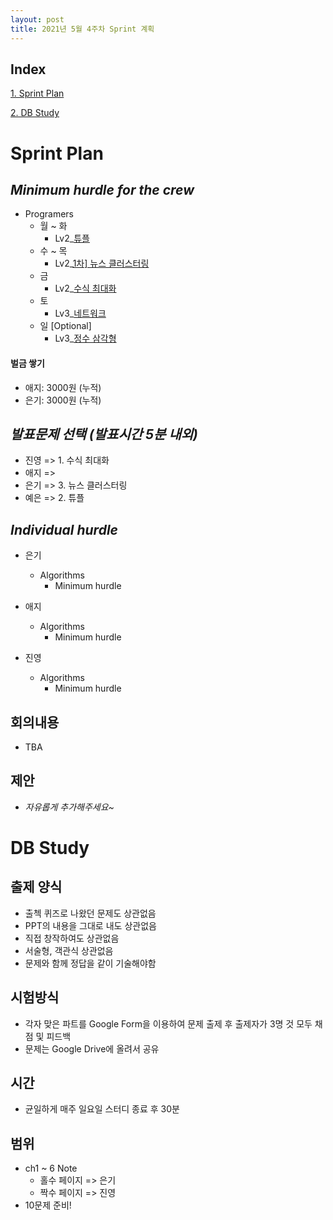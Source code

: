 ```yaml
---
layout: post
title: 2021년 5월 4주차 Sprint 계획
---
```


## Index

[1. Sprint Plan](#Sprint-Plan)

[2. DB Study](#DB-Study)

# Sprint Plan

## _Minimum hurdle for the crew_

- Programers
  - 월 ~ 화
    - Lv2\_[튜플](https://programmers.co.kr/learn/courses/30/lessons/64065)
  - 수 ~ 목
    - Lv2\_[1차\] 뉴스 클러스터링](https://programmers.co.kr/learn/courses/30/lessons/17677)
  - 금
    - Lv2\_[수식 최대화](https://programmers.co.kr/learn/courses/30/lessons/67257)
  - 토
    - Lv3\_[네트워크](https://programmers.co.kr/learn/courses/30/lessons/43162)
  - 일 [Optional]
    - Lv3\_[정수 삼각형](https://programmers.co.kr/learn/courses/30/lessons/43105)

#### 벌금 쌓기

- 애지: 3000원 (누적)
- 은기: 3000원 (누적)

## _발표문제 선택 (발표시간 5분 내외)_

- 진영 => 1. 수식 최대화
- 애지 => 
- 은기 => 3. 뉴스 클러스터링 
- 예은 => 2. 튜플

## _Individual hurdle_

- 은기

  - Algorithms
    - Minimum hurdle

- 애지

  - Algorithms
    - Minimum hurdle

- 진영

  - Algorithms
    - Minimum hurdle

## 회의내용

- TBA

## 제안

- _자유롭게 추가해주세요~_

# DB Study

## 출제 양식

- 출첵 퀴즈로 나왔던 문제도 상관없음
- PPT의 내용을 그대로 내도 상관없음
- 직접 창작하여도 상관없음
- 서술형, 객관식 상관없음
- 문제와 함께 정답을 같이 기술해야함

## 시험방식

- 각자 맞은 파트를 Google Form을 이용하여 문제 출제 후 출제자가 3명 것 모두 채점 및 피드백
- 문제는 Google Drive에 올려서 공유

## 시간

- 균일하게 매주 일요일 스터디 종료 후 30분

## 범위

- ch1 ~ 6 Note
  - 홀수 페이지 => 은기
  - 짝수 페이지 => 진영
- 10문제 준비!
